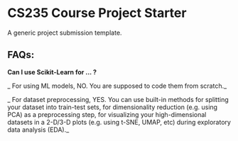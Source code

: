 # CS235 Course Project Starter

A generic project submission template.

## FAQs:
<b> Can I use Scikit-Learn for ... ? </b>

_ For using ML models, NO. You are supposed to code them from scratch._ 

_ For dataset preprocessing, YES. You can use built-in methods for splitting your dataset into train-test sets, for dimensionality reduction (e.g. using PCA) as a preprocessing step, for visualizing your high-dimensional datasets in a 2-D/3-D plots (e.g. using t-SNE, UMAP, etc) during exploratory data analysis (EDA)._ 